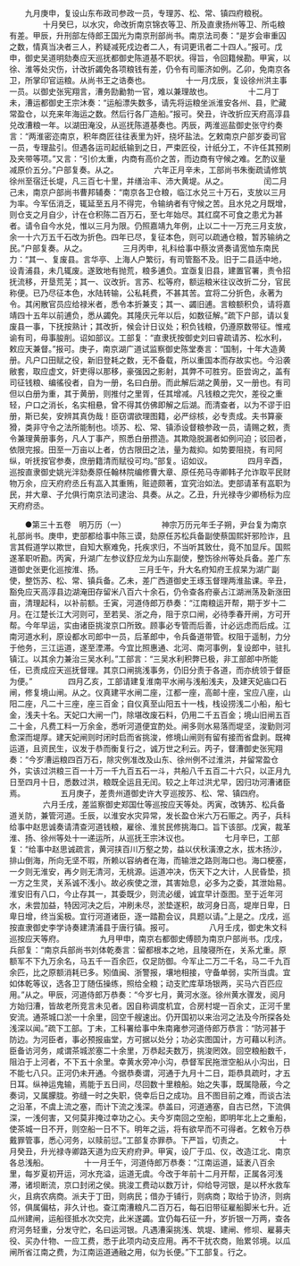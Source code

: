 <!-- { "loadSidebar": true } -->
　　九月庚申，复设山东布政司参政一员，专理苏、松、常、镇四府粮税。
　　
　　十月癸巳，以水灾，命改折南京锦衣等卫、所及直隶扬州等卫、所屯粮有差。甲辰，升刑部左侍郎王国光为南京刑部尚书。南京法司奏：“是岁会审重囚之数，情真当决者三人，矜疑减死戍边者二人，有词更讯者二十四人。”报可。戊申，御史吴道明劾奏应天巡抚都御史陈道基不职状。得旨，令回籍候勘。甲寅，以徐、淮等处灾伤，计改折蠲免各项粮钱有差，仍令有司赈济如例。乙卯，免南京各卫，所掌印官运粮。从尚书王之诰奏也。
　　
　　十一月戊辰，复设徐州洪主事一员。以御史张宪翔言，漕务劻勷勃一官，难以兼理故也。
　　
　　十二月丁未，漕运都御史王宗沐奏：“运船漂失数多，请先将运粮坐派淮安各州、县，贮藏常盈仓，以充来年海运之数。然后行各厂造船。”报可。癸丑，许改折应天府高淳县兑改漕粮一年。以湖田淹没，从巡抚陈道基奏也。丙辰，两淮巡盐御史张守约奏言：“两淮密迩南京，积年商匠往往表里为奸，挠坏盐法。乞敕南京户部岁委司官一员，专理盐引。但遇各运司起纸输到之日，严束匠役，计纸分工，不许任其预刷及夹带等项。”又言：“引价太重，内商有高价之苦，而边商有守候之难。乞酌议量减原价五分。”户部复奏。从之。
　　
　　六年正月辛未，工部尚书朱衡疏请修筑徐州至宿迁长堤，凡三百七十里，并缮治丰、沛大黄堤。从之。
　　
　　闰二月己未，南京户部尚书曹邦辅奏：“南京各卫仓粮，临江水兑三十万石，支放以三月为率。今军伍消乏，辄延至五月不得完，令输纳者有守候之苦。且水兑之月既增，则仓支之月自少，计在仓积陈二百万石，至七年始尽。其红腐不可食之患尤为甚者。请令自今水兑，惟以三月为限。仍照嘉靖九年例，止以二十一万充三月支放，余一十六万五千石改为折色。四年已尽，复征本色，则可以疏通仓粮，暂苏输纳之民。”户部复奏。从之。
　　
　　三月丙申，礼科给事中蔡汝贤奏请宽恤东南民力：“其一、复废县。言华亭、上海人户繁衍，有司管豁不及。旧于二县适中地，设青浦县，未几辄废。遂致地有抛荒，粮多逋负。宜亟复旧县，建置官署，责令招抚流移，开垦荒芜；其一、议改折。言苏、松等府，额运粮米往议改折二分，官民称便。已乃尽征本色，水陆转输，公私耗费，不甚其苦。宜将二分折色，永著为令。其闲散官员应给禄米者，悉令本折兼支；其一、蠲旧逋。言粮额积负，请将嘉靖四十五年以前逋负，悉从蠲免。其隆庆元年以后，如数征解。”疏下户部，请以复废县一事，下抚按熟计；其改折，候会计日议处；积负钱粮，仍遵原数带征。惟戒谕有司，毋事朘削。诏如部议。工部复：“直隶抚按御史刘曰睿疏请苏、松水利，敕应天兼督。”报可。庚子，南京湖广道试监察御史陈堂奏言：“国制，十年大造黄册。凡户口田赋之役，新旧登耗之数，无不备载，所以重国本而存故实也。今沿袭敝套，取应虚文，奸吏得以那移，豪强因之影射，其弊不可胜穷。臣尝询之，盖有司征钱粮、编徭役者，自为一册，名曰白册。而此解后湖之黄册，又一册也。有司但以白册为重，其于黄册，则推付之里胥，任其增减。凡钱粮之完欠，差役之重轻，户口之消长，名实相悬，曾不得其仿佛即解之后湖。而清查者，以为不谬于旧册，斯已矣，安辨其真伪哉！臣窃谓欲理图籍，必严综核，必专责成。夫书算豪猾，类非守令之法所能制也。顷苏、松、常、镇添设督粮参政一员，请赐之敕，责令兼理黄册事务，凡人丁事产，照悉白册攒造。其欺隐脱漏者如例问迫；驳回者，依限完报。田至一万亩以上者，仿古限田之法，量为裁抑。如势要阻挠，有司阿纵，听抚按官参奏，庶册籍清而赋役可均。”部复。诏如议。
　　
　　四月辛酉，巡按直隶御史姚光泮劾奏原任翰林院编修曹大章、原任苑马寺卿韩子允诈取平民财物万余，应天府府丞丘有嵓入其重贿，赃迹颇著，宜究治如法。吏部请革有嵓职为民，并大章、子允俱行南京法司逮治、具奏。从之。乙丑，升光禄寺少卿杨标为应天府府丞。
　　

　　●第三十五卷　明万历（一）
　　
　　神宗万历元年壬子朔，尹台复为南京礼部尚书。庚申，吏部都给事中陈三谟，劾原任苏松兵备副使蔡国熙奸邪险诈，且言其假道学以欺世，自知大察难免，托疾求归，不当听其致仕，竟不加显斥。国熙遂革职听勘。丙寅，升湖广左参议舒应龙为山东副使，整饬徐州等处兵备。差广东道御史张更化巡按淮、扬。
　　
　　三月壬午，升大名府知府王叔杲为湖广副使，整饬苏、松、常、镇兵备。乙未，差广西道御史王琢玉督理两淮盐课。辛丑，豁免应天高淳县边湖淹田存留米八百六十余石，仍令查各府豪占江湖洲荡及新涨田亩，清理起科，以补前额。壬寅，河道侍郎万恭奏：“江南粮运开帮，期于岁十二月。在江楚长江大河则可，至若吴、浙之舟，阻于京口闸，必待季春开闸，方可开帮。今年早运，实由诸臣挑浚京口所致。顾事必专管而后善，计必远虑而后成。江南河道水利，原设都水司郎中一员，后革郎中，令兵备道带管。权阻于遥制，力分于他务，三江运道，遂至湮滞。今宜比照惠通、北河、南河事例，复设郎中，驻扎镇江。以其余力兼治三吴水利。”工部言：“三吴水利积弊已极，非工部郎中所能任，已责成应天巡抚督理。其京口闸挑浅事务，仍旧分责于各道，而亦统领于督臣为便。”
　　
　　四月乙亥，工部请建复淮南平水闸与浅船浅夫，及建天妃庙口石闸，修复境山闸。从之。仪真建平水闸二座，江都一座，高邮十座，宝应八座，山阳二座，凡二十三座，座三百金；自仪真至山阳五十一栈，栈设捞浅二小船，船七金，浅夫十名。天妃口大闸一门，除堪改废石料，仍用二千五百金；境山旧闸五百二十金，凡费工料一万余金，悉听河道便宜酌处。闸多则水易落而堤坚，浚勤则河愈深而堤厚。建天妃闸则时闭时启而省挑浚，修境山闸则有留有接而省盘剥。既裨运道，且资民生，议发于恭而衡复行之，诚万世之利云。丙子，督漕御史张宪翔奏：“今岁漕运粮四百万石，除灾例准改及山东、徐州例不过淮洪，并留常盈仓外，实该过洪粮三百一十万一千九百五石一斗，共船八千五百二十六只，以正月九日至四月十日，悉数过洪，粮既全运且无闰。较之上年过洪尤早，因归功河漕诸臣焉。
　　
　　五月庚子，差贵州道御史许大亨巡按苏、松、常、镇四府。
　　
　　六月壬戌，差监察御史郑国仕等巡按应天等处。丙寅，改铸苏、松兵备道关防，兼管河道。壬辰，以淮安水灾异常，发长盈仓米六万石赈之。丙子，兵科给事中赵思诚奏请清查河道钱粮，雇徐、淮贫民修挑海口。旨下该部。戊寅，裁革淮、扬、徐州等处十一递运所，从巡抚王宗沐议也。
　　
　　七月辛巳，工部复：“给事中赵思诚疏言，黄河挟百川万壑之势，益以伏秋潢潦之水，拔木扬沙，排山倒海，所向无坚不瑕，所赖以容纳者在海，而输泄之路则海口也。海口梗塞，一夕则无淮安，再夕则无清河，无桃源。运道冲决，伤天下之大计，人民昏垫，损一方之生灵，关系诚不浅小。故必疾使之泄，其害始息，必多为之委，其泄始易。淮安旧有八口，今止存其一，其委既少，则流必缓，诚宜早计亟图。至于近年河水，未尝加益，特因河决之后，冲刷未尽，淤垫遂积，故河身日高，堤岸日卑，日卑日增，终当奚极。宜行河道诸臣，逐一踏勘会议，具题以请。”上是之。戊戌，巡按直隶御史李学诗奏建清浦县于唐行镇。报可。
　　
　　八月壬戌，御史朱文科巡按应天等府。
　　
　　九月甲申，南京右都御史傅颐为南京户部尚书。戊戌，兵部复：“南京兵部尚书刘体乾奏言：留都根本之地，且陵寝所在，关系尤重。原额军不下九万余名，马五千一百余匹，仅足防御。今军止二万二千名，马二千九百余匹，比之原额消耗已多。矧值闽、浙警报，壤地相接，守备单弱，实所当虞。宜如体乾等议，选各卫丁随伍操练，照给全粮；动支贮库草场银两，买马六百匹应用。”从之。甲辰，河道侍郎万恭奏：“今岁七月，黄河水涨。徐州黄水骤发，阅月方始归漕，皆故老所竞言未见者。因自称调度机宜，合房村堤一百余丈，正河千里安流。通茶城口淤一十余里，回空千艘速出。仍开国初以来治河之法及今所探各处浅深以闻。”疏下工部。丁未，工科署给事中朱南雍参河道侍郎万恭言：“防河甚于防边。为河臣者，事必预报庙堂，方可据以处分；功必实图国计，方可藉以利济。臣备访河务，咸谓茶城淤塞二十余里，万恭起夫数万，挑浚罔效。回空粮船数千，阻泊于上河者，不下五十余里。幸黄水旁冲小沟，恭督军民拖泄空船从小沟出，日不能七八只。正河仍未开通。今据恭奏谓，河通于九月十二日，距恭具疏时，才五日耳。纵神运鬼输，焉能于五日间，尽回数十里粮船。始之失事，既属隐蔽，今之奏词，又属朦胧。弥缝一时之失职，侥幸后日之成功。且不图目前之难，而谈古法之沿革，不虞上流之塞，而计下流之浅深。恭盖曰，河道通塞，自古已然，下流俱深，一浅何害，又何莫非掩过幸功之心。夫今岁南回之空船，即明年北上之重船，使茶城一日不开，则空船一日不下。明年之运，将有欲早而不可得者。乞敕令万恭戴罪管事，悉心河务，以赎前愆。”工部复亦罪恭。下严旨，切责之。
　　
　　十月癸丑，升光禄寺卿路天道为应天府府尹。甲寅，设厂于瓜、仪，改造江北、南京各总浅船。
　　
　　十一月壬午，河道侍郎万恭奏：“江南运道，延袤八百余里，每岁夏初开运，河水充溢，运道无虞。今改于年前十二月开帮，正属各河浅滞，诸坝断流，京口封闭之侯。挑浚工费动以数万计，仰给导河银，是以杯水救车火，且病农病商。派夫于丁田，则病民；借办于铺行，则病商；取给于协济，则病邻，俱属偏枯，非久计也。查江南漕粮凡二百万石，每石旧带征雇船脚米七升。近瓜州建闸，运船径抵水次交完，此米遂蠲。宜仍每石征一升，岁折银一万两，查各府河务轻重，分发守贮，名曰运河银。凡遇漕渠挑浅、筑堤、建闸、修坝、雇募夫役、买办什物、一应工费，悉于此项内动支应用。再不干扰农商，贻累邻境。以瓜闸所省江南之费，为江南运道通融之用，似为长便。”下工部复。行之。
　　
